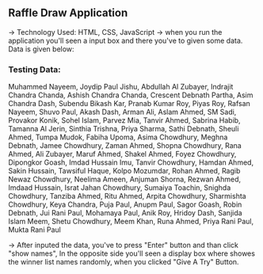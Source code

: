 ## Raffle Draw Application

-> Technology Used: HTML, CSS, JavaScript
-> when you run the application you'll seen a input box and there you've to given some data. Data is given below:

### Testing Data: 
Muhammed Nayeem, Joydip Paul Jishu, Abdullah Al Zubayer, Indrajit Chandra Chanda, Ashish Chandra Chanda, Crescent Debnath Partha, Asim Chandra Dash, Subendu Bikash Kar, Pranab Kumar Roy, Piyas Roy, Rafsan Nayeem, Shuvo Paul, Akash Dash, Arman Ali, Aslam Ahmed, SM Sadi, Provakor Konik, Sohel Islam, Parvez Mia, Tanvir Ahmed, Sabrina Habib, Tamanna Al Jerin, Sinthia Trishna, Priya Sharma, Sathi Debnath, Sheuli Ahmed, Tumpa Mudok, Fabiha Upoma, Asima Chowdhury, Meghna Debnath, Jamee Chowdhury, Zaman Ahmed, Shopna Chowdhury, Rana Ahmed, Ali Zubayer, Maruf Ahmed, Shakel Ahmed, Foyez Chowdhury, Dipongkor Goash, Imdad Hussain Imu, Tanvir Chowdhury, Hamdan Ahmed, Sakin Hussain, Tawsiful Haque, Kolpo Mozumdar, Rohan Ahmed, Ragib Newaz Chowdhury, Neelima Ameen, Anjuman Shorna, Rezwan Ahmed, Imdaad Hussain, Israt Jahan Chowdhury, Sumaiya Toachin, Snighda Chowdhury, Tanziba Ahmed, Ritu Ahmed, Arpita Chowdhury, Sharmishta Chowdhury, Keya Chandra, Puja Paul, Anupm Paul, Sagor Goash, Robin Debnath, Jui Rani Paul, Mohamaya Paul, Anik Roy, Hridoy Dash, Sanjida Islam Meem, Shetu Chowdhury, Meem Khan, Runa Ahmed, Priya Rani Paul, Mukta Rani Paul

-> After inputed the data, you've to press "Enter" button and than click "show names", In the opposite side you'll seen a display box where showes the winner list names randomly, when you clicked "Give A Try" Button.